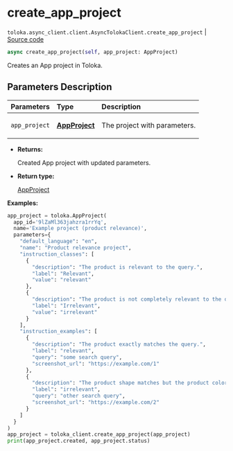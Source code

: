 # create_app_project
`toloka.async_client.client.AsyncTolokaClient.create_app_project` | [Source code](https://github.com/Toloka/toloka-kit/blob/v1.2.0/src/async_client/client.py#L0)

```python
async create_app_project(self, app_project: AppProject)
```

Creates an App project in Toloka.

## Parameters Description

| Parameters | Type | Description |
| :----------| :----| :-----------|
`app_project`|**[AppProject](toloka.client.app.AppProject.md)**|<p>The project with parameters.</p>

* **Returns:**

  Created App project with updated parameters.

* **Return type:**

  [AppProject](toloka.client.app.AppProject.md)

**Examples:**


```python
app_project = toloka.AppProject(
  app_id='9lZaMl363jahzra1rrYq',
  name='Example project (product relevance)',
  parameters={
    "default_language": "en",
    "name": "Product relevance project",
    "instruction_classes": [
      {
        "description": "The product is relevant to the query.",
        "label": "Relevant",
        "value": "relevant"
      },
      {
        "description": "The product is not completely relevant to the query.",
        "label": "Irrelevant",
        "value": "irrelevant"
      }
    ],
    "instruction_examples": [
      {
        "description": "The product exactly matches the query.",
        "label": "relevant",
        "query": "some search query",
        "screenshot_url": "https://example.com/1"
      },
      {
        "description": "The product shape matches but the product color does not.",
        "label": "irrelevant",
        "query": "other search query",
        "screenshot_url": "https://example.com/2"
      }
    ]
  }
)
app_project = toloka_client.create_app_project(app_project)
print(app_project.created, app_project.status)
```

